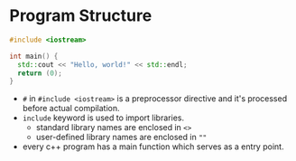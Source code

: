 # Program Structure

```c++
#include <iostream>

int main() {
  std::cout << "Hello, world!" << std::endl;
  return (0);
}
```

- `#` in `#include <iostream>` is a preprocessor directive and it's processed
  before actual compilation.
- `include` keyword is used to import libraries.
  - standard library names are enclosed in `<>`
  - user-defined library names are enclosed in `""`
- every c++ program has a main function which serves as a entry point.
